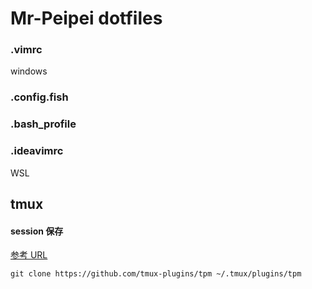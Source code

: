 # Mr-Peipei dotfiles

### .vimrc

windows

### .config.fish

### .bash_profile

### .ideavimrc

WSL

## tmux

#### session 保存

[参考 URL](https://github.com/tmux-plugins/tmux-resurrect)

```
git clone https://github.com/tmux-plugins/tpm ~/.tmux/plugins/tpm
```
